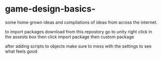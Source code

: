 # game-design-basics-
some home grown ideas and compilations of ideas from across the internet.


to import packages download from this repostory go to unity right click in the assests box then click import package then custom package 

after adding scripts to objects make sure to mess with the settings to see what feels good

